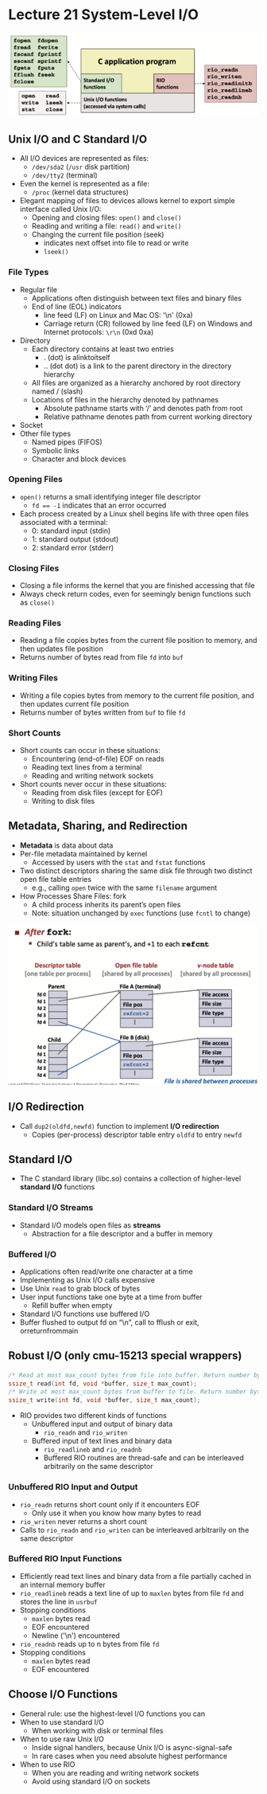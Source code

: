 # Lecture 21 System-Level I/O

![image-20200417205616601](images/lecture21-io/unix_io_and_c_standard_io.png)

## Unix I/O and C Standard I/O

* All I/O devices are represented as files:
  * `/dev/sda2` (`/usr` disk partition)
  * `/dev/tty2` (terminal)
* Even the kernel is represented as a file:
  * `/proc` (kernel data structures)
* Elegant mapping of files to devices allows kernel to export simple interface called Unix I/O:
  * Opening and closing files: `open()` and `close()`
  * Reading and writing a file: `read()` and `write()`
  * Changing the current file position (seek)
    * indicates next offset into file to read or write
    * `lseek()`

### File Types

* Regular file
  * Applications often distinguish between text files and binary files
  * End of line (EOL) indicators
    * line feed (LF) on Linux and Mac OS: '\n' (0xa)
    * Carriage return (CR) followed by line feed (LF) on Windows and Internet protocols: `\r\n` (0xd 0xa)
* Directory
  * Each directory contains at least two entries
    * . (dot) is alinktoitself
    * .. (dot dot) is a link to the parent directory in the directory hierarchy
  * All files are organized as a hierarchy anchored by root directory named / (slash)
  * Locations of files in the hierarchy denoted by pathnames
    * Absolute pathname starts with ‘/’ and denotes path from root
    * Relative pathname denotes path from current working directory
* Socket
* Other file types
  * Named pipes (FIFOS)
  * Symbolic links
  * Character and block devices

### Opening Files

* `open()` returns a small identifying integer file descriptor
  * `fd == -1` indicates that an error occurred
* Each process created by a Linux shell begins life with three open files associated with a terminal:
  * 0: standard input (stdin)
  * 1: standard output (stdout)
  * 2: standard error (stderr)

### Closing Files

* Closing a file informs the kernel that you are finished accessing that file
* Always check return codes, even for seemingly benign functions such as `close()`

### Reading Files

* Reading a file copies bytes from the current file position to memory, and then updates file position
* Returns number of bytes read from file `fd` into `buf`

### Writing Files

* Writing a file copies bytes from memory to the current file position, and then updates current file position
* Returns number of bytes written from `buf` to file `fd`

### Short Counts

* Short counts can occur in these situations:
  * Encountering (end-of-file) EOF on reads
  * Reading text lines from a terminal
  * Reading and writing network sockets
* Short counts never occur in these situations:
  * Reading from disk files (except for EOF)
  * Writing to disk files

## Metadata, Sharing, and Redirection

* **Metadata** is data about data
* Per-file metadata maintained by kernel
  * Accessed by users with the `stat` and `fstat` functions
* Two distinct descriptors sharing the same disk file through two distinct open file table entries
  * e.g., calling `open` twice with the same `filename` argument
* How Processes Share Files: fork
  * A child process inherits its parent’s open files
  * Note: situation unchanged by `exec` functions (use `fcntl` to change)

![image-20200412014248924](images/lecture21-io/how_processes_share_file_fork.png)

## I/O Redirection

* Call `dup2(oldfd,newfd)` function to implement **I/O redirection**
  * Copies (per-process) descriptor table entry `oldfd` to entry `newfd`

## Standard I/O

* The C standard library (libc.so) contains a collection of higher-level **standard I/O** functions

### Standard I/O Streams

* Standard I/O models open files as **streams**
  * Abstraction for a file descriptor and a buffer in memory

### Buffered I/O

* Applications often read/write one character at a time
* Implementing as Unix I/O calls expensive
* Use Unix `read` to grab block of bytes
* User input functions take one byte at a time from buffer
  * Refill buffer when empty
* Standard I/O functions use buffered I/O
* Buffer flushed to output fd on “\n”, call to fflush or exit, orreturnfrommain

## Robust I/O (only cmu-15213 special wrappers)

```c
/* Read at most max_count bytes from file into buffer. Return number bytes read, or error value */
ssize_t read(int fd, void *buffer, size_t max_count);
/* Write at most max_count bytes from buffer to file. Return number bytes written, or error value */
ssize_t write(int fd, void *buffer, size_t max_count);
```

* RIO provides two different kinds of functions
  * Unbuffered input and output of binary data
    * `rio_readn` and `rio_writen`
  * Buffered input of text lines and binary data
    * `rio_readlineb` and `rio_readnb`
    * Buffered RIO routines are thread-safe and can be interleaved arbitrarily on the same descriptor

### Unbuffered RIO Input and Output

* `rio_readn` returns short count only if it encounters EOF
  * Only use it when you know how many bytes to read
* `rio_writen` never returns a short count
* Calls to `rio_readn` and `rio_writen` can be interleaved arbitrarily on the same descriptor

### Buffered RIO Input Functions

* Efficiently read text lines and binary data from a file partially cached in an internal memory buffer
* `rio_readlineb` reads a text line of up to `maxlen` bytes from file `fd` and stores the line in `usrbuf`
* Stopping conditions
  * `maxlen` bytes read
  * EOF encountered
  * Newline ('\\n') encountered
* `rio_readnb` reads up to n bytes from file `fd`
* Stopping conditions
  * `maxlen` bytes read
  * EOF encountered

## Choose I/O Functions

* General rule: use the highest-level I/O functions you can
* When to use standard I/O
  * When working with disk or terminal files
* When to use raw Unix I/O
  * Inside signal handlers, because Unix I/O is async-signal-safe
  * In rare cases when you need absolute highest performance
* When to use RIO
  * When you are reading and writing network sockets
  * Avoid using standard I/O on sockets